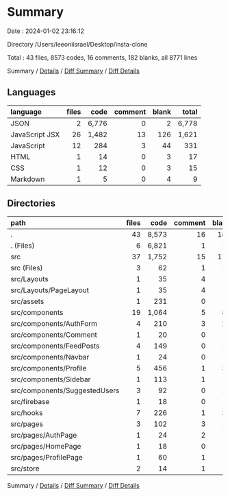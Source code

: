 # Summary

Date : 2024-01-02 23:16:12

Directory /Users/leeoniisrael/Desktop/insta-clone

Total : 43 files,  8573 codes, 16 comments, 182 blanks, all 8771 lines

Summary / [Details](details.md) / [Diff Summary](diff.md) / [Diff Details](diff-details.md)

## Languages
| language | files | code | comment | blank | total |
| :--- | ---: | ---: | ---: | ---: | ---: |
| JSON | 2 | 6,776 | 0 | 2 | 6,778 |
| JavaScript JSX | 26 | 1,482 | 13 | 126 | 1,621 |
| JavaScript | 12 | 284 | 3 | 44 | 331 |
| HTML | 1 | 14 | 0 | 3 | 17 |
| CSS | 1 | 12 | 0 | 3 | 15 |
| Markdown | 1 | 5 | 0 | 4 | 9 |

## Directories
| path | files | code | comment | blank | total |
| :--- | ---: | ---: | ---: | ---: | ---: |
| . | 43 | 8,573 | 16 | 182 | 8,771 |
| . (Files) | 6 | 6,821 | 1 | 12 | 6,834 |
| src | 37 | 1,752 | 15 | 170 | 1,937 |
| src (Files) | 3 | 62 | 1 | 15 | 78 |
| src/Layouts | 1 | 35 | 4 | 6 | 45 |
| src/Layouts/PageLayout | 1 | 35 | 4 | 6 | 45 |
| src/assets | 1 | 231 | 0 | 7 | 238 |
| src/components | 19 | 1,064 | 5 | 88 | 1,157 |
| src/components/AuthForm | 4 | 210 | 3 | 20 | 233 |
| src/components/Comment | 1 | 20 | 0 | 3 | 23 |
| src/components/FeedPosts | 4 | 149 | 0 | 18 | 167 |
| src/components/Navbar | 1 | 24 | 0 | 2 | 26 |
| src/components/Profile | 5 | 456 | 1 | 30 | 487 |
| src/components/Sidebar | 1 | 113 | 1 | 4 | 118 |
| src/components/SuggestedUsers | 3 | 92 | 0 | 11 | 103 |
| src/firebase | 1 | 18 | 0 | 3 | 21 |
| src/hooks | 7 | 226 | 1 | 34 | 261 |
| src/pages | 3 | 102 | 3 | 13 | 118 |
| src/pages/AuthPage | 1 | 24 | 2 | 4 | 30 |
| src/pages/HomePage | 1 | 18 | 0 | 2 | 20 |
| src/pages/ProfilePage | 1 | 60 | 1 | 7 | 68 |
| src/store | 2 | 14 | 1 | 4 | 19 |

Summary / [Details](details.md) / [Diff Summary](diff.md) / [Diff Details](diff-details.md)